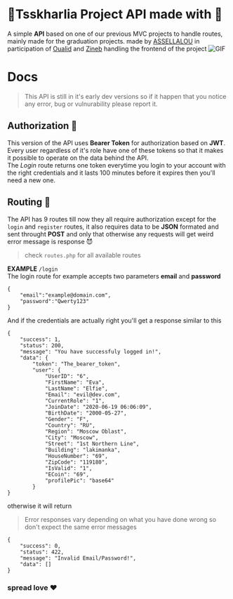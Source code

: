 # :rainbow:Tsskharlia Project API made with :purple_heart:

A simple **API** based on one of our previous MVC projects to handle routes, mainly made for the graduation projects. made by [ASSELLALOU](https://github.com/assellalou) in participation of [Oualid](https://github.com/OualidEssaidi) and [Zineb](https://github.com/zayne-up) handling the frontend of the project
![GIF](https://media.giphy.com/media/6mkfj3LKowCe4/giphy.gif)

# Docs 

>This API is still in it's early dev versions so if it happen that you notice any error, bug or vulnurability please report it.
## Authorization :construction:
This version of the API uses **Bearer Token** for authorization based on **JWT**.  
Every user regardless of it's role have one of these tokens so that it makes it possible to operate on the data behind the API.  
The *Login* route returns one token everytime you login to your account with the right credentials and it lasts 100 minutes before it expires then you'll need a new one.

## Routing :carousel_horse:
The API has 9 routes till now they all require authorization except for the `login` and `register` routes, it also requires data to be **JSON** formated and sent throught **POST** and only that otherwise any requests will get weird error message is response :smiling_imp:
>check `routes.php` for all available routes  

**EXAMPLE** `/login`  
The login route for example accepts two parameters **email** and **password** 

    {
        "email":"example@domain.com",
        "password":"Qwerty123"
    }

And if the credentials are actually right you'll get a response similar to this  

    {
        "success": 1,
        "status": 200,
        "message": "You have successfuly logged in!",
        "data": {
            "token": "The_bearer_token",
            "user": {
                "UserID": "6",
                "FirstName": "Eva",
                "LastName": "Elfie",
                "Email": "evil@dev.com",
                "CurrentRole": "1",
                "JoinDate": "2020-06-19 06:06:09",
                "BirthDate": "2000-05-27",
                "Gender": "F",
                "Country": "RU",
                "Region": "Moscow Oblast",
                "City": "Moscow",
                "Street": "1st Northern Line",
                "Building": "lakimanka",
                "HouseNumber": "69",
                "ZipCode": "119180",
                "IsValid": "1",
                "ECoin": "69",
                "profilePic": "base64"
            }
    }
otherwise it will return  
>Error responses vary depending on what you have done wrong so don't expect the same error messages

    {
        "success": 0,
        "status": 422,
        "message": "Invalid Email/Password!",
        "data": []
    }

### spread love :heart: